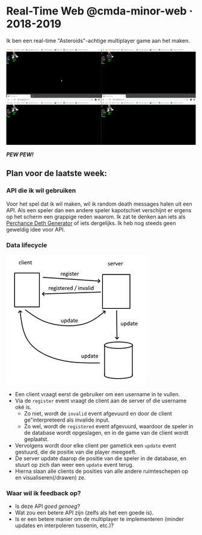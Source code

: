 # Real-Time Web @cmda-minor-web · 2018-2019

Ik ben een real-time "Asteroids"-achtige multiplayer game aan het maken.

![Pew Pew!](./demo.gif)

_**PEW PEW!**_

## Plan voor de laatste week:
### API die ik wil gebruiken
Voor het spel dat ik wil maken, wil ik random death messages halen uit een API. Als een speler dan een andere speler kapotschiet verschijnt er ergens op het scherm een grappige reden waarom. Ik zat te denken aan iets als [Perchance Deth Generator](https://perchance.org/random-cause-of-death-generator) of iets dergelijks. Ik heb nog steeds geen geweldig idee voor API.

### Data lifecycle
![Pew Pew!](./lifecycle.png)

- Een client vraagt eerst de gebruiker om een username in te vullen.
- Via de `register` event vraagt de client aan de server of die username oké is.
  - Zo niet, wordt de `invalid` event afgevuurd en door de client ge"interpreteerd als invalide input.
  - Zo wel, wordt de `registered` event afgevuurd, waardoor de speler in de database wordt opgeslagen, en in de game van de client wordt geplaatst.
- Vervolgens wordt door elke client per gametick een `update` event gestuurd, die de positie van die player meegeeft.
- De server update daarop de positie van die speler in de database, en stuurt op zich dan weer een `update` event terug.
- Hierna slaan alle clients de posities van alle andere ruimteschepen op en visualiseren(/drawen) ze.

### Waar wil ik feedback op?
- Is deze API _goed genoeg_?
- Wat zou een betere API zijn (zelfs als het een goede is).
- Is er een betere manier om de multiplayer te implementeren (minder updates en interpoleren tussenin, etc.)?

<!-- Add a link to your live demo in Github Pages 🌐-->

<!-- ☝️ replace this description with a description of your own work -->

<!-- Add a nice image here at the end of the week, showing off your shiny frontend 📸 -->

<!-- Maybe a table of contents here? 📚 -->

<!-- How about a section that describes how to install this project? 🤓 -->

<!-- ...but how does one use this project? What are its features 🤔 -->

<!-- What external data source is featured in your project and what are its properties 🌠 -->

<!-- This would be a good place for your data life cycle ♻️-->

<!-- Maybe a checklist of done stuff and stuff still on your wishlist? ✅ -->

<!-- How about a license here? 📜 (or is it a licence?) 🤷 -->